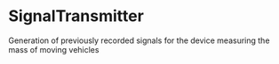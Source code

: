 # SignalTransmitter
Generation of previously recorded signals for the device measuring the mass of moving vehicles
